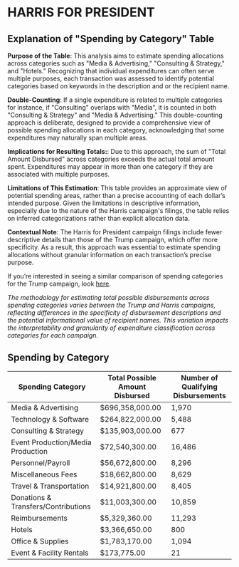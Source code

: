# HARRIS FOR PRESIDENT

## Explanation of "Spending by Category" Table

**Purpose of the Table**: This analysis aims to estimate spending allocations across categories such as "Media & Advertising," "Consulting & Strategy," and "Hotels." Recognizing that individual expenditures can often serve multiple purposes, each transaction was assessed to identify potential categories based on keywords in the description and or the recipient name.

**Double-Counting**: If a single expenditure is related to multiple categories for instance, if "Consulting" overlaps with "Media", it is counted in both "Consulting & Strategy" and "Media & Advertising." This double-counting approach is deliberate, designed to provide a comprehensive view of possible spending allocations in each category, acknowledging that some expenditures may naturally span multiple areas.

**Implications for Resulting Totals:**: Due to this approach, the sum of "Total Amount Disbursed" across categories exceeds the actual total amount spent. Expenditures may appear in more than one category if they are associated with multiple purposes.

**Limitations of This Estimation**: This table provides an approximate view of potential spending areas, rather than a precise accounting of each dollar’s intended purpose. Given the limitations in descriptive information, especially due to the nature of the Harris campaign's filings, the table relies on inferred categorizations rather than explicit allocation data.

**Contextual Note**: The Harris for President campaign filings include fewer descriptive details than those of the Trump campaign, which offer more specificity. As a result, this approach was essential to estimate spending allocations without granular information on each transaction’s precise purpose.

If you’re interested in seeing a similar comparison of spending categories for the Trump campaign, look [here](https://github.com/gaiaus/2024-us-presidential-general-election/blob/main/trump/spending/by_spending_category.MD).

*The methodology for estimating total possible disbursements across spending categories varies between the Trump and Harris campaigns, reflecting differences in the specificity of disbursement descriptions and the potential informational value of recipient names. This variation impacts the interpretability and granularity of expenditure classification across categories for each campaign.*

## Spending by Category

| Spending Category                            | Total Possible Amount Disbursed    | Number of Qualifying Disbursements |
|-------------------------------------|---------------------------|--------------------------|
| Media & Advertising                 | $696,358,000.00          | 1,970                    |
| Technology & Software               | $264,822,000.00          | 5,488                    |
| Consulting & Strategy               | $135,903,000.00          | 677                      |
| Event Production/Media Production   | $72,540,300.00           | 16,486                   |
| Personnel/Payroll                   | $56,672,800.00           | 8,296                    |
| Miscellaneous Fees                  | $18,662,800.00           | 8,629                    |
| Travel & Transportation             | $14,921,800.00           | 8,405                    |
| Donations & Transfers/Contributions | $11,003,300.00           | 10,859                   |
| Reimbursements                      | $5,329,360.00            | 11,293                   |
| Hotels                              | $3,366,650.00            | 800                      |
| Office & Supplies                   | $1,783,170.00            | 1,094                    |
| Event & Facility Rentals            | $173,775.00              | 21                       |

